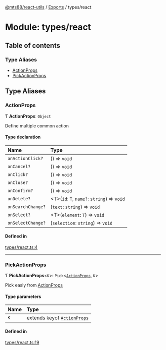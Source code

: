 [@mts88/react-utils](../README.md) / [Exports](../modules.md) / types/react

# Module: types/react

## Table of contents

### Type Aliases

- [ActionProps](types_react.md#actionprops)
- [PickActionProps](types_react.md#pickactionprops)

## Type Aliases

### ActionProps

Ƭ **ActionProps**: `Object`

Define multiple common action

#### Type declaration

| Name | Type |
| :------ | :------ |
| `onActionClick?` | () => `void` |
| `onCancel?` | () => `void` |
| `onClick?` | () => `void` |
| `onClose?` | () => `void` |
| `onConfirm?` | () => `void` |
| `onDelete?` | <T\>(`id`: `T`, `name?`: `string`) => `void` |
| `onSearchChange?` | (`text`: `string`) => `void` |
| `onSelect?` | <T\>(`element`: `T`) => `void` |
| `onSelectChange?` | (`selection`: `string`) => `void` |

#### Defined in

[types/react.ts:4](https://github.com/mts88/react-utils/blob/1802342/lib/types/react.ts#L4)

___

### PickActionProps

Ƭ **PickActionProps**<`K`\>: `Pick`<[`ActionProps`](types_react.md#actionprops), `K`\>

Pick easly from [ActionProps](types_react.md#actionprops)

#### Type parameters

| Name | Type |
| :------ | :------ |
| `K` | extends keyof [`ActionProps`](types_react.md#actionprops) |

#### Defined in

[types/react.ts:19](https://github.com/mts88/react-utils/blob/1802342/lib/types/react.ts#L19)
